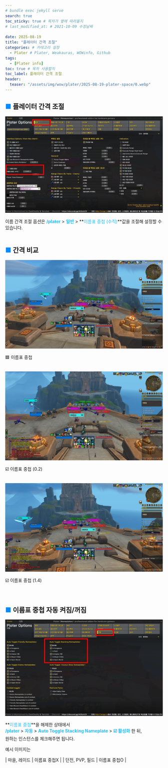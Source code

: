 ```yaml
---
# bundle exec jekyll serve
search: true
toc_sticky: true # 목차가 옆에 따라올지
# last_modified_at: # 2021-10-09 수정날짜

date: 2025-08-19
title: "플레이터 간격 조절"
categories: # 카테고리 설정
  - Plater # Plater, Weakauras, WOWinfo, Github
tags:
  - [Plater info]
toc: true # 목차 사용할지
toc_label: 플레이터 간격 조절
header:
  teaser: "/assets/img/wow/plater/2025-08-19-plater-space/0.webp"
---
```


## <span style="color:#0b89ff">■ </span>플레이터 간격 조절

![이미지 설명](/assets/img/wow/plater/2025-08-19-plater-space/1.webp)

이름 간격 조절 옵션은 **<span style="color:#26beff">/plater</span>** > **<span style="color:#26beff">일반</span>** > **<span style="color:#26beff">이름표 중첩 (수직)</span>**값을 조절해 설정할 수 있습니다.
<br>
<br>

## <span style="color:#0b89ff">■ </span>간격 비교

![이미지 설명](/assets/img/wow/plater/2025-08-19-plater-space/4.webp)

🟦 이름표 중첩  
<br>

![이미지 설명](/assets/img/wow/plater/2025-08-19-plater-space/3.webp)

☑️ 이름표 중첩  (0.2)  
<br>

![이미지 설명](/assets/img/wow/plater/2025-08-19-plater-space/2.webp)

☑️ 이름표 중첩  (1.4)  
<br>
<br>

## <span style="color:#0b89ff">■ </span>이름표 중첩 자동 켜짐/꺼짐

![이미지 설명](/assets/img/wow/plater/2025-08-19-plater-space/5.webp)

**<span style="color:#26beff">이름표 중첩</span>**을 해제한 상태에서  
**<span style="color:#26beff">/plater</span>** > 
**<span style="color:#26beff">자동</span>** > 
**<span style="color:#26beff">Auto Toggle Stacking Nameplate</span>** > 
**<span style="color:#26beff">☑️ 활성화</span>** 한 뒤,  
원하는 인스턴스를 체크해주면 됩니다.

예시 이미지는 

| 마을, 레이드 | 이름표 중첩X |
| 던전, PVP, 필드 | 이름표 중첩O |